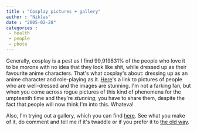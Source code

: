 ```yaml
---
title : "Cosplay pictures + gallery"
author : "Niklas"
date : "2005-02-28"
categories : 
 - health
 - people
 - photo
---
```


Generally, cosplay is a pest as I find 99,919831% of the people who love it to be morons with no idea that they look like shit, while dressed up as their favourite anime characters. That's what cosplay's about: dressing up as an anime character and role-playing as it. [Here](http://www.caofei.com/caofei/02%20VIDEOS/10%20Cosplayers/01.htm)'s a link to pictures of people who are well-dressed and the images are stunning. I'm not a farking fan, but when you come across rogue pictures of this kind of phenomena for the umpteenth time and they're _stunning_, you have to share them, despite the fact that people will now think I'm into this. Whateva!

Also, I'm trying out a gallery, which you can find [here](https://niklasblog.com/gallery). See what you make of it, do comment and tell me if it's twaddle or if you prefer it to [the old way](https://niklasblog.com/bilder/2005-02-yum).
